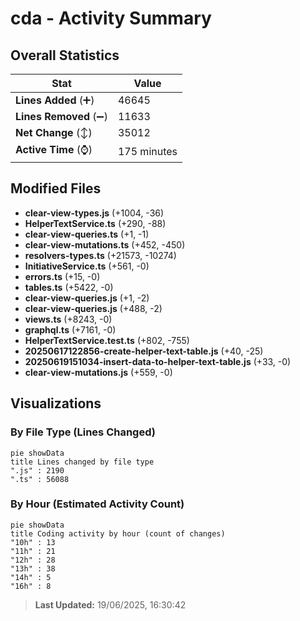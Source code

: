 # cda - Activity Summary 

## Overall Statistics

| Stat                   | Value                                                             |
| ---------------------- | ----------------------------------------------------------------- |
| **Lines Added** (➕)   | 46645                                          |
| **Lines Removed** (➖) | 11633                                        |
| **Net Change** (↕)    | 35012                |
| **Active Time** (⌚)   | 175 minutes |


## Modified Files
- **clear-view-types.js** (+1004, -36)
- **HelperTextService.ts** (+290, -88)
- **clear-view-queries.ts** (+1, -1)
- **clear-view-mutations.ts** (+452, -450)
- **resolvers-types.ts** (+21573, -10274)
- **InitiativeService.ts** (+561, -0)
- **errors.ts** (+15, -0)
- **tables.ts** (+5422, -0)
- **clear-view-queries.js** (+1, -2)
- **clear-view-queries.js** (+488, -2)
- **views.ts** (+8243, -0)
- **graphql.ts** (+7161, -0)
- **HelperTextService.test.ts** (+802, -755)
- **20250617122856-create-helper-text-table.js** (+40, -25)
- **20250619151034-insert-data-to-helper-text-table.js** (+33, -0)
- **clear-view-mutations.js** (+559, -0)

## Visualizations

### By File Type (Lines Changed)

```mermaid
pie showData
title Lines changed by file type
".js" : 2190
".ts" : 56088
```

### By Hour (Estimated Activity Count)

```mermaid
pie showData
title Coding activity by hour (count of changes)
"10h" : 13
"11h" : 21
"12h" : 28
"13h" : 38
"14h" : 5
"16h" : 8
```


> **Last Updated:** 19/06/2025, 16:30:42